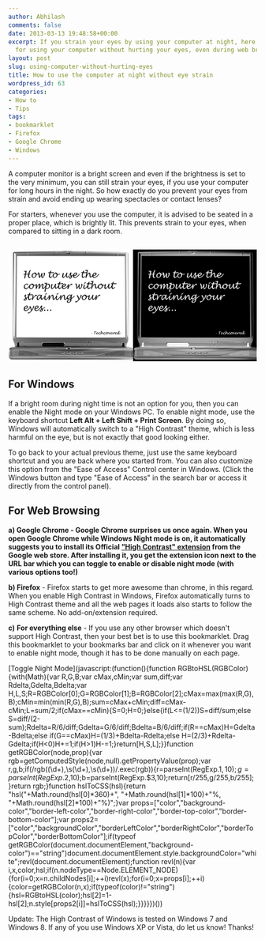 ```yaml
---
author: Abhilash
comments: false
date: 2013-03-13 19:48:58+00:00
excerpt: If you strain your eyes by using your computer at night, here are some tips
  for using your computer without hurting your eyes, even during web browsing
layout: post
slug: using-computer-without-hurting-eyes
title: How to use the computer at night without eye strain
wordpress_id: 63
categories:
- How to
- Tips
tags:
- bookmarklet
- Firefox
- Google Chrome
- Windows
---
```


A computer monitor is a bright screen and even if the brightness is set to the very minimum, you can still strain your eyes, if you use your computer for long hours in the night. So how exactly do you prevent your eyes from strain and avoid ending up wearing spectacles or contact lenses?

For starters, whenever you use the computer, it is advised to be seated in a proper place, which is brightly lit. This prevents strain to your eyes, when compared to sitting in a dark room.


## ![computer-nightmode](images/computer-nightmode.png)




## For Windows


If a bright room during night time is not an option for you, then you can enable the Night mode on your Windows PC. To enable night mode, use the keyboard shortcut **Left Alt + Left Shift + Print Screen**. By doing so, Windows will automatically switch to a "High Contrast" theme, which is less harmful on the eye, but is not exactly that good looking either.

To go back to your actual previous theme, just use the same keyboard shortcut and you are back where you started from. You can also customize this option from the "Ease of Access" Control center in Windows. (Click the Windows button and type "Ease of Access" in the search bar or access it directly from the control panel).


## For Web Browsing


**a) Google Chrome **- Google Chrome surprises us once again. When you open Google Chrome while Windows Night mode is on, it automatically suggests you to install its Official ["High Contrast" extension](https://chrome.google.com/webstore/detail/high-contrast/djcfdncoelnlbldjfhinnjlhdjlikmph/) from the Google web store. After installing it, you get the extension icon next to the URL bar which you can toggle to enable or disable night mode (with various options too!**)**

**b) Firefox** - Firefox starts to get more awesome than chrome, in this regard. When you enable High Contrast in Windows, Firefox automatically turns to High Contrast theme and all the web pages it loads also starts to follow the same scheme. No add-on/extension required.

**c)** **For everything else** - If you use any other browser which doesn't support High Contrast, then your best bet is to use this bookmarklet. Drag this bookmarklet to your bookmarks bar and click on it whenever you want to enable night mode, though it has to be done manually on each page.

[Toggle Night Mode](javascript:(function(){function RGBtoHSL(RGBColor){with(Math){var R,G,B;var cMax,cMin;var sum,diff;var Rdelta,Gdelta,Bdelta;var H,L,S;R=RGBColor[0];G=RGBColor[1];B=RGBColor[2];cMax=max(max(R,G),B);cMin=min(min(R,G),B);sum=cMax+cMin;diff=cMax-cMin;L=sum/2;if(cMax==cMin){S=0;H=0;}else{if(L<=(1/2))S=diff/sum;else S=diff/(2-sum);Rdelta=R/6/diff;Gdelta=G/6/diff;Bdelta=B/6/diff;if(R==cMax)H=Gdelta-Bdelta;else if(G==cMax)H=(1/3)+Bdelta-Rdelta;else H=(2/3)+Rdelta-Gdelta;if(H<0)H+=1;if(H>1)H-=1;}return[H,S,L];}}function getRGBColor(node,prop){var rgb=getComputedStyle(node,null).getPropertyValue(prop);var r,g,b;if(/rgb\((\d+),\s(\d+),\s(\d+)\)/.exec(rgb)){r=parseInt(RegExp.$1,10);g=parseInt(RegExp.$2,10);b=parseInt(RegExp.$3,10);return[r/255,g/255,b/255];}return rgb;}function hslToCSS(hsl){return "hsl("+Math.round(hsl[0]*360)+", "+Math.round(hsl[1]*100)+"%, "+Math.round(hsl[2]*100)+"%)";}var props=["color","background-color","border-left-color","border-right-color","border-top-color","border-bottom-color"];var props2=["color","backgroundColor","borderLeftColor","borderRightColor","borderTopColor","borderBottomColor"];if(typeof getRGBColor(document.documentElement,"background-color")=="string")document.documentElement.style.backgroundColor="white";revl(document.documentElement);function revl(n){var i,x,color,hsl;if(n.nodeType==Node.ELEMENT_NODE){for(i=0;x=n.childNodes[i];++i)revl(x);for(i=0;x=props[i];++i){color=getRGBColor(n,x);if(typeof(color)!="string"){hsl=RGBtoHSL(color);hsl[2]=1-hsl[2];n.style[props2[i]]=hslToCSS(hsl);}}}}})())

Update: The High Contrast of Windows is tested on Windows 7 and Windows 8. If any of you use Windows XP or Vista, do let us know! Thanks!
